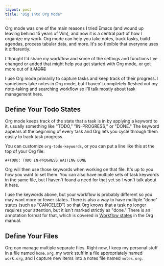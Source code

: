 ```yaml
---
layout: post
title: "Dig Into Org Mode"
---
```

Org mode was one of the main reasons I tried Emacs (and wound up leaving behind
15 years of Vim), and now it is a central part of how I organize my work. Org
mode can help you take notes, track tasks, build agendas, process tabular data,
and more. It's so flexible that everyone uses it differently.

I thought I'd share my workflow and some of the settings and functions I've
changed or added that might help you get started with Org mode, or get more out
of it.~~MORE~~

I use Org mode primarily to capture tasks and keep track of their progress. I
sometimes take notes in Org mode, but I haven't completely fleshed out my
note-taking and searching workflow so I'll talk mostly about task management
here.

## Define Your Todo States ##

Org mode keeps track of the state that a task is in by applying a keyword to it,
usually something like "TODO," "IN-PROGRESS," or "DONE." The keyword appears at
the beginning of every task and Org lets you cycle through them easily to track
task progress.

You can customize `org-todo-keywords`, or you can put a line like this at the
top of your Org file:

~~~
#+TODO: TODO IN-PROGRESS WAITING DONE
~~~

Org will then use those keywords when working on that file. It's up to you how
you want to set them. You can also have multiple sets of task keywords in the
same file, but I haven't found a need for that yet so I won't talk about it
here.

I use the keywords above, but your workflow is probably different so you may
want more or fewer states. There is also a way to have multiple "done" states
(such as "CANCELED") so that Org knows that a task no longer requires your
attention, but it isn't marked strictly as "done." There is an annotation format
for that, which is covered in [Workflow states][wfs] in the Org manual.

[wfs]: (http://orgmode.org/manual/Workflow-states.html#Workflow-states)

## Define Your Files ##

Org can manage multiple separate files. Right now, I keep my personal stuff in a
file named `home.org`, my work stuff in a file appropriately named `work.org`,
and I capture new items into a notes file named `notes.org`.
